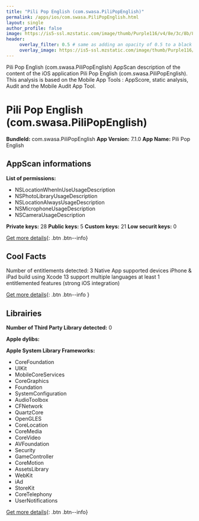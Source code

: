 ```yaml
---
title: "Pili Pop English (com.swasa.PiliPopEnglish)"
permalink: /apps/ios/com.swasa.PiliPopEnglish.html
layout: single
author_profile: false
image: https://is5-ssl.mzstatic.com/image/thumb/Purple116/v4/8e/3c/8b/8e3c8bb9-7bb4-1163-baac-4ced433eb149/AppIcon-0-1x_U007emarketing-0-0-GLES2_U002c0-512MB-sRGB-0-0-0-85-220-0-0-0-7.png/512x512bb.jpg
header: 
     overlay_filter: 0.5 # same as adding an opacity of 0.5 to a black background
     overlay_image: https://is5-ssl.mzstatic.com/image/thumb/Purple116/v4/8e/3c/8b/8e3c8bb9-7bb4-1163-baac-4ced433eb149/AppIcon-0-1x_U007emarketing-0-0-GLES2_U002c0-512MB-sRGB-0-0-0-85-220-0-0-0-7.png/512x512bb.jpg
---
```

Pili Pop English (com.swasa.PiliPopEnglish) AppScan description of the content of the iOS application Pili Pop English (com.swasa.PiliPopEnglish). This analysis is based on the Mobile App Tools : AppScore, static analysis, Audit and the Mobile Audit App Tool.

# Pili Pop English (com.swasa.PiliPopEnglish)

**BundleId:** com.swasa.PiliPopEnglish
**App Version:** 7.1.0
**App Name:** Pili Pop English


## AppScan informations 

**List of permissions:** 
- NSLocationWhenInUseUsageDescription
- NSPhotoLibraryUsageDescription
- NSLocationAlwaysUsageDescription
- NSMicrophoneUsageDescription
- NSCameraUsageDescription
  
  
**Private keys:** 28
**Public keys:** 5
**Custom keys:** 21
**Low securit keys:** 0
  
[Get more details](/pricing.html){: .btn .btn--info}

## Cool Facts

Number of entitlements detected: 3
Native App
supported devices iPhone & iPad
build using Xcode 13
support multiple languages
at least 1 entitlemented features (strong iOS integration)
  
[Get more details](/pricing.html){: .btn .btn--info }

## Librairies 
**Number of Third Party Library detected:** 0


**Apple dylibs:**


**Apple System Library Frameworks:**
- CoreFoundation
- UIKit
- MobileCoreServices
- CoreGraphics
- Foundation
- SystemConfiguration
- AudioToolbox
- CFNetwork
- QuartzCore
- OpenGLES
- CoreLocation
- CoreMedia
- CoreVideo
- AVFoundation
- Security
- GameController
- CoreMotion
- AssetsLibrary
- WebKit
- iAd
- StoreKit
- CoreTelephony
- UserNotifications


  
[Get more details](/pricing.html){: .btn .btn--info}

